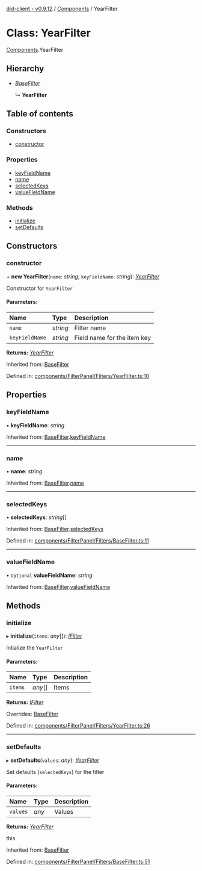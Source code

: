 [did-client - v0.9.12](../README.md) / [Components](../modules/components.md) / YearFilter

# Class: YearFilter

[Components](../modules/components.md).YearFilter

## Hierarchy

* [*BaseFilter*](components.basefilter.md)

  ↳ **YearFilter**

## Table of contents

### Constructors

- [constructor](components.yearfilter.md#constructor)

### Properties

- [keyFieldName](components.yearfilter.md#keyfieldname)
- [name](components.yearfilter.md#name)
- [selectedKeys](components.yearfilter.md#selectedkeys)
- [valueFieldName](components.yearfilter.md#valuefieldname)

### Methods

- [initialize](components.yearfilter.md#initialize)
- [setDefaults](components.yearfilter.md#setdefaults)

## Constructors

### constructor

\+ **new YearFilter**(`name`: *string*, `keyFieldName`: *string*): [*YearFilter*](components.yearfilter.md)

Constructor for `YearFilter`

#### Parameters:

Name | Type | Description |
:------ | :------ | :------ |
`name` | *string* | Filter name   |
`keyFieldName` | *string* | Field name for the item key    |

**Returns:** [*YearFilter*](components.yearfilter.md)

Inherited from: [BaseFilter](components.basefilter.md)

Defined in: [components/FilterPanel/Filters/YearFilter.ts:10](https://github.com/Puzzlepart/did/blob/dev/client/components/FilterPanel/Filters/YearFilter.ts#L10)

## Properties

### keyFieldName

• **keyFieldName**: *string*

Inherited from: [BaseFilter](components.basefilter.md).[keyFieldName](components.basefilter.md#keyfieldname)

___

### name

• **name**: *string*

Inherited from: [BaseFilter](components.basefilter.md).[name](components.basefilter.md#name)

___

### selectedKeys

• **selectedKeys**: *string*[]

Inherited from: [BaseFilter](components.basefilter.md).[selectedKeys](components.basefilter.md#selectedkeys)

Defined in: [components/FilterPanel/Filters/BaseFilter.ts:11](https://github.com/Puzzlepart/did/blob/dev/client/components/FilterPanel/Filters/BaseFilter.ts#L11)

___

### valueFieldName

• `Optional` **valueFieldName**: *string*

Inherited from: [BaseFilter](components.basefilter.md).[valueFieldName](components.basefilter.md#valuefieldname)

## Methods

### initialize

▸ **initialize**(`items`: *any*[]): [*IFilter*](../interfaces/components.ifilter.md)

Intialize the `YearFilter`

#### Parameters:

Name | Type | Description |
:------ | :------ | :------ |
`items` | *any*[] | Items    |

**Returns:** [*IFilter*](../interfaces/components.ifilter.md)

Overrides: [BaseFilter](components.basefilter.md)

Defined in: [components/FilterPanel/Filters/YearFilter.ts:26](https://github.com/Puzzlepart/did/blob/dev/client/components/FilterPanel/Filters/YearFilter.ts#L26)

___

### setDefaults

▸ **setDefaults**(`values`: *any*): [*YearFilter*](components.yearfilter.md)

Set defaults (`selectedKeys`) for the filter

#### Parameters:

Name | Type | Description |
:------ | :------ | :------ |
`values` | *any* | Values   |

**Returns:** [*YearFilter*](components.yearfilter.md)

this

Inherited from: [BaseFilter](components.basefilter.md)

Defined in: [components/FilterPanel/Filters/BaseFilter.ts:51](https://github.com/Puzzlepart/did/blob/dev/client/components/FilterPanel/Filters/BaseFilter.ts#L51)
